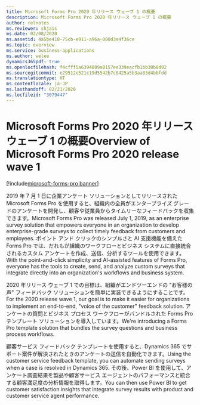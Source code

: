 ```yaml
---
title: Microsoft Forms Pro 2020 年リリース ウェーブ 1 の概要
description: Microsoft Forms Pro 2020 年リリース ウェーブ 1 の概要
author: relnotes
ms.reviewer: shjais
ms.date: 02/08/2020
ms.assetid: 4a5be418-75cb-e911-a96a-000d3a4f36ce
ms.topic: overview
ms.service: business-applications
ms.author: welee
dynamics365pdf: true
ms.openlocfilehash: f4cfff5a6394809a0157ee339eacfb1bb30b8d92
ms.sourcegitcommit: e29512e521c19d5542b7c0425a5b3aa83d4bbfdd
ms.translationtype: HT
ms.contentlocale: ja-JP
ms.lasthandoff: 02/21/2020
ms.locfileid: "3079447"
---
```

# <a name="overview-of-microsoft-forms-pro-2020-release-wave-1"></a><span data-ttu-id="f3ec2-103">Microsoft Forms Pro 2020 年リリース ウェーブ 1 の概要</span><span class="sxs-lookup"><span data-stu-id="f3ec2-103">Overview of Microsoft Forms Pro 2020 release wave 1</span></span>
[!include[microsoft-forms-pro banner](../includes/microsoft-forms-pro.md)]

<!--overview start-->
<span data-ttu-id="f3ec2-104">2019 年 7 月 1 日に企業アンケート ソリューションとしてリリースされた Microsoft Forms Pro を使用すると、組織内の全員がエンタープライズ グレードのアンケートを開発し、顧客や従業員からタイムリーなフィードバックを収集できます。</span><span class="sxs-lookup"><span data-stu-id="f3ec2-104">Microsoft Forms Pro was released July 1, 2019, as an enterprise survey solution that empowers everyone in an organization to develop enterprise-grade surveys to collect timely feedback from customers and employees.</span></span> <span data-ttu-id="f3ec2-105">ポイント アンド クリックのシンプルさと AI 支援機能を備えた Forms Pro では、だれもが組織のワークフローとビジネス システムに直接統合されるカスタム アンケートを作成、送信、分析するツールを使用できます。</span><span class="sxs-lookup"><span data-stu-id="f3ec2-105">With the point-and-click simplicity and AI-assisted features of Forms Pro, everyone has the tools to create, send, and analyze custom surveys that integrate directly into an organization's workflows and business system.</span></span>

<span data-ttu-id="f3ec2-106">2020 年リリース ウェーブ 1 での目標は、組織がエンドツーエンドの "お客様の声" フィードバック ソリューションを簡単に実装できるようにすることです。</span><span class="sxs-lookup"><span data-stu-id="f3ec2-106">For the 2020 release wave 1, our goal is to make it easier for organizations to implement an end-to-end, "voice of the customer" feedback solution.</span></span> <span data-ttu-id="f3ec2-107">アンケートの質問とビジネス プロセス ワークフローがバンドルされた Forms Pro テンプレート ソリューションを導入しています。</span><span class="sxs-lookup"><span data-stu-id="f3ec2-107">We're introducing a Forms Pro template solution that bundles the survey questions and business process workflows.</span></span> 

<span data-ttu-id="f3ec2-108">顧客サービス フィードバック テンプレートを使用すると、Dynamics 365 でサポート案件が解決されたときのアンケートの送信を自動化できます。</span><span class="sxs-lookup"><span data-stu-id="f3ec2-108">Using the customer service feedback template, you can automate sending surveys when a case is resolved in Dynamics 365.</span></span> <span data-ttu-id="f3ec2-109">その後、Power BI を使用して、アンケート調査結果を製品や顧客サービス エージェントのパフォーマンスと統合する顧客満足度の分析情報を取得します。</span><span class="sxs-lookup"><span data-stu-id="f3ec2-109">You can then use Power BI to get customer satisfaction insights that integrate survey results with product and customer service agent performance.</span></span>
<!--overview end-->
